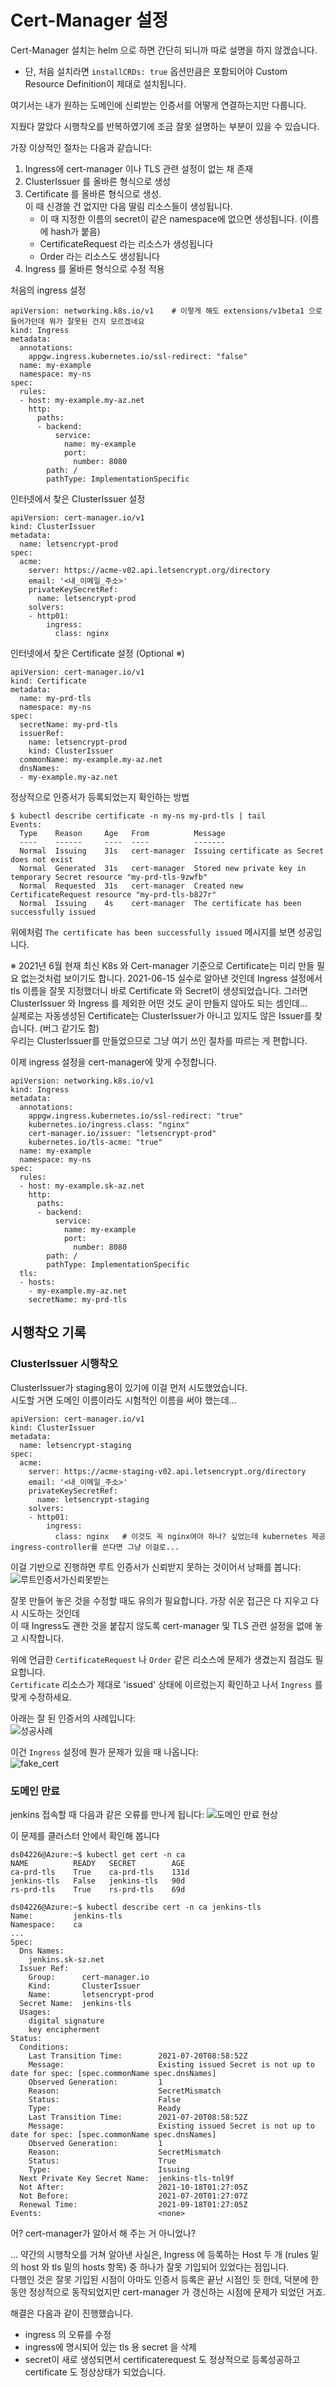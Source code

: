 # Cert-Manager 설정

Cert-Manager 설치는 helm 으로 하면 간단히 되니까 따로 설명을 하지 않겠습니다.  
- 단, 처음 설치라면 `installCRDs: true` 옵션만큼은 포함되어야 Custom Resource Definition이 제대로 설치됩니다.

여기서는 내가 원하는 도메인에 신뢰받는 인증서를 어떻게 연결하는지만 다룹니다.

지웠다 깔았다 시행착오를 반복하였기에 조금 잘못 설명하는 부분이 있을 수 있습니다.

가장 이상적인 절차는 다음과 같습니다:
1. Ingress에 cert-manager 이나 TLS 관련 설정이 없는 채 존재
2. ClusterIssuer 를 올바른 형식으로 생성
3. Certificate 를 올바른 형식으로 생성.  
   이 때 신경쓸 건 없지만 다음 딸림 리소스들이 생성됩니다.
   - 이 때 지정한 이름의 secret이 같은 namespace에 없으면 생성됩니다. (이름에 hash가 붙음) 
   - CertificateRequest 라는 리소스가 생성됩니다
   - Order 라는 리소스도 생성됩니다
4. Ingress 를 올바른 형식으로 수정 적용


처음의 ingress 설정
```
apiVersion: networking.k8s.io/v1    # 이렇게 해도 extensions/v1beta1 으로 들어가던데 뭐가 잘못된 건지 모르겠네요
kind: Ingress
metadata:
  annotations:
    appgw.ingress.kubernetes.io/ssl-redirect: "false"
  name: my-example
  namespace: my-ns
spec:
  rules:
  - host: my-example.my-az.net
    http:
      paths:
      - backend:
          service:
            name: my-example
            port:
              number: 8080
        path: /
        pathType: ImplementationSpecific
```

인터넷에서 찾은 ClusterIssuer 설정
```
apiVersion: cert-manager.io/v1
kind: ClusterIssuer
metadata:
  name: letsencrypt-prod
spec:
  acme:
    server: https://acme-v02.api.letsencrypt.org/directory
    email: '<내_이메일_주소>'
    privateKeySecretRef:
      name: letsencrypt-prod
    solvers:
    - http01:
        ingress:
          class: nginx
```

인터넷에서 찾은 Certificate 설정 (Optional ※)
```
apiVersion: cert-manager.io/v1
kind: Certificate
metadata:
  name: my-prd-tls
  namespace: my-ns
spec:
  secretName: my-prd-tls
  issuerRef:
    name: letsencrypt-prod
    kind: ClusterIssuer
  commonName: my-example.my-az.net
  dnsNames:
  - my-example.my-az.net
```

정상적으로 인증서가 등록되었는지 확인하는 방법
```
$ kubectl describe certificate -n my-ns my-prd-tls | tail
Events:
  Type    Reason     Age   From          Message
  ----    ------     ----  ----          -------
  Normal  Issuing    31s   cert-manager  Issuing certificate as Secret does not exist
  Normal  Generated  31s   cert-manager  Stored new private key in temporary Secret resource "my-prd-tls-9zwfb"
  Normal  Requested  31s   cert-manager  Created new CertificateRequest resource "my-prd-tls-b827r"
  Normal  Issuing    4s    cert-manager  The certificate has been successfully issued
```
위에처럼 `The certificate has been successfully issued` 메시지를 보면 성공입니다.

※ 2021년 6월 현재 최신 K8s 와 Cert-manager 기준으로 Certificate는 미리 만들 필요 없는것처럼 보이기도 합니다.
   2021-06-15 실수로 알아낸 것인데 Ingress 설정에서 tls 이름을 잘못 지정했더니 바로 Certificate 와 Secret이 생성되었습니다.
   그러면 ClusterIssuer 와 Ingress 를 제외한 어떤 것도 굳이 만들지 않아도 되는 셈인데...  
   실제로는 자동생성된 Certificate는 ClusterIssuer가 아니고 있지도 않은 Issuer를 찾습니다. (버그 같기도 함)  
   우리는 ClusterIssuer를 만들었으므로 그냥 여기 쓰인 절차를 따르는 게 편합니다.

이제 ingress 설정을 cert-manager에 맞게 수정합니다.
```
apiVersion: networking.k8s.io/v1
kind: Ingress
metadata:
  annotations:
    appgw.ingress.kubernetes.io/ssl-redirect: "true"
    kubernetes.io/ingress.class: "nginx"
    cert-manager.io/issuer: "letsencrypt-prod"
    kubernetes.io/tls-acme: "true"
  name: my-example
  namespace: my-ns
spec:
  rules:
  - host: my-example.sk-az.net
    http:
      paths:
      - backend:
          service:
            name: my-example
            port:
              number: 8080
        path: /
        pathType: ImplementationSpecific
  tls:
  - hosts:
    - my-example.my-az.net
    secretName: my-prd-tls
```

## 시행착오 기록

### ClusterIssuer 시행착오

ClusterIssuer가 staging용이 있기에 이걸 먼저 시도했었습니다.  
시도할 거면 도메인 이름이라도 시험적인 이름을 써야 했는데...
```
apiVersion: cert-manager.io/v1
kind: ClusterIssuer
metadata:
  name: letsencrypt-staging
spec:
  acme:
    server: https://acme-staging-v02.api.letsencrypt.org/directory
    email: '<내_이메일_주소>'
    privateKeySecretRef:
      name: letsencrypt-staging
    solvers:
    - http01:
        ingress:
          class: nginx   # 이것도 꼭 nginx여야 하나? 싶었는데 kubernetes 제공 ingress-controller를 쓴다면 그냥 이걸로...
```
이걸 기반으로 진행하면 루트 인증서가 신뢰받지 못하는 것이어서 낭패를 봅니다:  
![루트인증서가신뢰못받는](https://github.com/anabaral/azure-etude/blob/master/img/cert-with-tls-wrong.png)

잘못 만들어 놓은 것을 수정할 때도 유의가 필요합니다. 가장 쉬운 접근은 다 지우고 다시 시도하는 것인데  
이 때 Ingress도 괜한 것을 붙잡지 않도록 cert-manager 및 TLS 관련 설정을 없애 놓고 시작합니다.

위에 언급한 `CertificateRequest` 나 `Order` 같은 리소스에 문제가 생겼는지 점검도 필요합니다.  
`Certificate` 리소스가 제대로 'issued' 상태에 이르렀는지 확인하고 나서 `Ingress` 를 맞게 수정하세요.

아래는 잘 된 인증서의 사례입니다:  
![성공사례](https://github.com/anabaral/azure-etude/blob/master/img/cert-with-tls-valid.png)

이건 `Ingress` 설정에 뭔가 문제가 있을 때 나옵니다:  
![fake_cert](https://github.com/anabaral/azure-etude/blob/master/img/cert-without-tls-wrong.png)


### 도메인 만료

jenkins 접속할 때 다음과 같은 오류를 만나게 됩니다:
![도메인 만료 현상](./img/certmanager-domain-expired-01.png)

이 문제를 클러스터 안에서 확인해 봅니다
```
ds04226@Azure:~$ kubectl get cert -n ca
NAME          READY   SECRET        AGE
ca-prd-tls    True    ca-prd-tls    131d
jenkins-tls   False   jenkins-tls   90d
rs-prd-tls    True    rs-prd-tls    69d

ds04226@Azure:~$ kubectl describe cert -n ca jenkins-tls
Name:         jenkins-tls
Namespace:    ca
...
Spec:
  Dns Names:
    jenkins.sk-sz.net
  Issuer Ref:
    Group:      cert-manager.io
    Kind:       ClusterIssuer
    Name:       letsencrypt-prod
  Secret Name:  jenkins-tls
  Usages:
    digital signature
    key encipherment
Status:
  Conditions:
    Last Transition Time:        2021-07-20T08:58:52Z
    Message:                     Existing issued Secret is not up to date for spec: [spec.commonName spec.dnsNames]
    Observed Generation:         1
    Reason:                      SecretMismatch
    Status:                      False
    Type:                        Ready
    Last Transition Time:        2021-07-20T08:58:52Z
    Message:                     Existing issued Secret is not up to date for spec: [spec.commonName spec.dnsNames]
    Observed Generation:         1
    Reason:                      SecretMismatch
    Status:                      True
    Type:                        Issuing
  Next Private Key Secret Name:  jenkins-tls-tnl9f
  Not After:                     2021-10-18T01:27:05Z
  Not Before:                    2021-07-20T01:27:07Z
  Renewal Time:                  2021-09-18T01:27:05Z
Events:                          <none>
```

어? cert-manager가 알아서 해 주는 거 아니었나?

... 약간의 시행착오를 거쳐 알아낸 사실은, Ingress 에 등록하는 Host 두 개 (rules 밑의 host 와 tls 밑의 hosts 항목) 중 하나가 잘못 기입되어 있었다는 점입니다.  
다행인 것은 잘못 기입된 시점이 아마도 인증서 등록은 끝난 시점인 듯 한데, 덕분에 한동안 정상적으로 동작되었지만 cert-manager 가 갱신하는 시점에
문제가 되었던 거죠.

해결은 다음과 같이 진행했습니다.
- ingress 의 오류를 수정
- ingress에 명시되어 있는 tls 용 secret 을 삭제
- secret이 새로 생성되면서 certificaterequest 도 정상적으로 등록성공하고 certificate 도 정상상태가 되었습니다.





